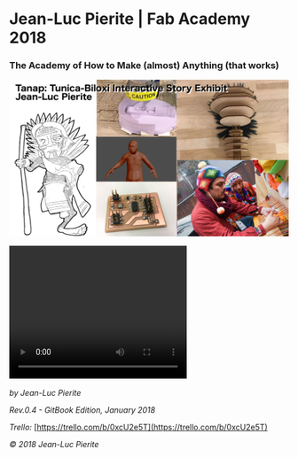 # Jean-Luc Pierite \| Fab Academy 2018

### The Academy of How to Make \(almost\) Anything \(that works\)

![](/presentation.png)

<video width="320" height="240" controls="controls">
  <source type="video/mp4" src="/presentation.mp4"></source>
</video>

_by Jean-Luc Pierite_

_Rev.0.4 - GitBook Edition, January 2018_

_Trello:_ [https://trello.com/b/0xcU2e5T](https://trello.com/b/0xcU2e5T)

_&copy; 2018 Jean-Luc Pierite_

